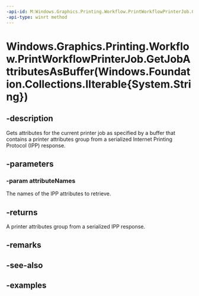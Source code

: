 ```yaml
---
-api-id: M:Windows.Graphics.Printing.Workflow.PrintWorkflowPrinterJob.GetJobAttributesAsBuffer(Windows.Foundation.Collections.IIterable{System.String})
-api-type: winrt method
---
```


# Windows.Graphics.Printing.Workflow.PrintWorkflowPrinterJob.GetJobAttributesAsBuffer(Windows.Foundation.Collections.IIterable{System.String})

<!--
public Windows.Storage.Streams.IBuffer GetJobAttributesAsBuffer (System.Collections.Generic.IEnumerable<string> attributeNames);
-->


## -description

Gets attributes for the current printer job as specified by a buffer that contains a printer attributes group from a serialized Internet Printing Protocol (IPP) response.

## -parameters

### -param attributeNames

The names of the IPP attributes to retrieve.

## -returns

A printer attributes group from a serialized IPP response.

## -remarks

## -see-also

## -examples


